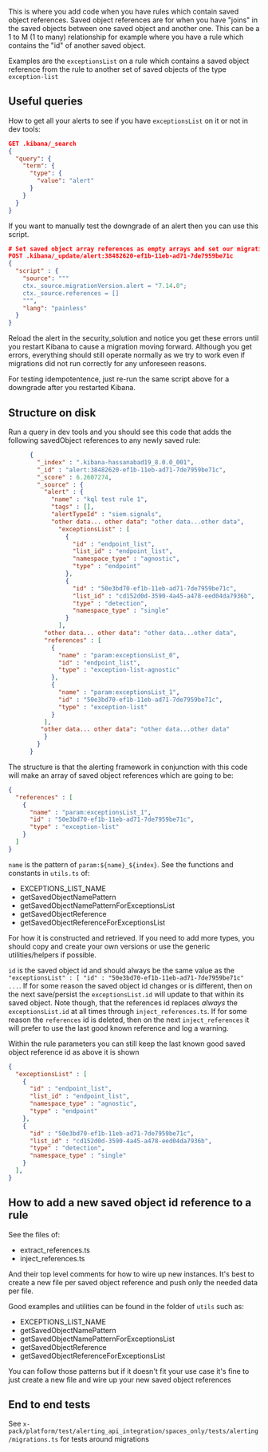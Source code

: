 This is where you add code when you have rules which contain saved object references. Saved object references are for
when you have "joins" in the saved objects between one saved object and another one. This can be a 1 to M (1 to many)
relationship for example where you have a rule which contains the "id" of another saved object.

Examples are the `exceptionsList` on a rule which contains a saved object reference from the rule to another set of
saved objects of the type `exception-list`

## Useful queries
How to get all your alerts to see if you have `exceptionsList` on it or not in dev tools:

```json
GET .kibana/_search
{
  "query": {
    "term": {
      "type": {
        "value": "alert"
      }
    }
  }
}
```

If you want to manually test the downgrade of an alert then you can use this script.
```json
# Set saved object array references as empty arrays and set our migration version to be 7.14.0 
POST .kibana/_update/alert:38482620-ef1b-11eb-ad71-7de7959be71c
{
  "script" : {
    "source": """
    ctx._source.migrationVersion.alert = "7.14.0";
    ctx._source.references = []
    """,
    "lang": "painless"
  }
}
```

Reload the alert in the security_solution and notice you get these errors until you restart Kibana to cause a migration moving forward. Although you get errors,
everything should still operate normally as we try to work even if migrations did not run correctly for any unforeseen reasons.

For testing idempotentence, just re-run the same script above for a downgrade after you restarted Kibana.

## Structure on disk
Run a query in dev tools and you should see this code that adds the following savedObject references
to any newly saved rule:

```json
      {
        "_index" : ".kibana-hassanabad19_8.0.0_001",
        "_id" : "alert:38482620-ef1b-11eb-ad71-7de7959be71c",
        "_score" : 6.2607274,
        "_source" : {
          "alert" : {
            "name" : "kql test rule 1",
            "tags" : [],
            "alertTypeId" : "siem.signals",
            "other data... other data": "other data...other data",
              "exceptionsList" : [
                {
                  "id" : "endpoint_list",
                  "list_id" : "endpoint_list",
                  "namespace_type" : "agnostic",
                  "type" : "endpoint"
                },
                {
                  "id" : "50e3bd70-ef1b-11eb-ad71-7de7959be71c",
                  "list_id" : "cd152d0d-3590-4a45-a478-eed04da7936b",
                  "type" : "detection",
                  "namespace_type" : "single"
                }
              ],
          "other data... other data": "other data...other data",
          "references" : [
            {
              "name" : "param:exceptionsList_0",
              "id" : "endpoint_list",
              "type" : "exception-list-agnostic"
            },
            {
              "name" : "param:exceptionsList_1",
              "id" : "50e3bd70-ef1b-11eb-ad71-7de7959be71c",
              "type" : "exception-list"
            }
          ],
         "other data... other data": "other data...other data"
          }
        }
      }
```

The structure is that the alerting framework in conjunction with this code will make an array of saved object references which are going to be:
```json
{
  "references" : [
    {
      "name" : "param:exceptionsList_1",
      "id" : "50e3bd70-ef1b-11eb-ad71-7de7959be71c",
      "type" : "exception-list"
    }
  ]
}
```

`name` is the pattern of `param:${name}_${index}`. See the functions and constants in `utils.ts` of:

* EXCEPTIONS_LIST_NAME
* getSavedObjectNamePattern
* getSavedObjectNamePatternForExceptionsList
* getSavedObjectReference
* getSavedObjectReferenceForExceptionsList

For how it is constructed and retrieved. If you need to add more types, you should copy and create your own versions or use the generic
utilities/helpers if possible.

`id` is the saved object id and should always be the same value as the `"exceptionsList" : [ "id" : "50e3bd70-ef1b-11eb-ad71-7de7959be71c" ...`.
If for some reason the saved object id changes or is different, then on the next save/persist the `exceptionsList.id` will update to that within
its saved object. Note though, that the references id replaces _always_ the `exceptionsList.id` at all times through `inject_references.ts`. If
for some reason the `references` id is deleted, then on the next `inject_references` it will prefer to use the last good known reference and log
a warning.

Within the rule parameters you can still keep the last known good saved object reference id as above it is shown
```json
{
  "exceptionsList" : [
    {
      "id" : "endpoint_list",
      "list_id" : "endpoint_list",
      "namespace_type" : "agnostic",
      "type" : "endpoint"
    },
    {
      "id" : "50e3bd70-ef1b-11eb-ad71-7de7959be71c",
      "list_id" : "cd152d0d-3590-4a45-a478-eed04da7936b",
      "type" : "detection",
      "namespace_type" : "single"
    }
  ],
}
```

## How to add a new saved object id reference to a rule

See the files of:
* extract_references.ts
* inject_references.ts

And their top level comments for how to wire up new instances. It's best to create a new file per saved object reference and push only the needed data
per file.

Good examples and utilities can be found in the folder of `utils` such as:
* EXCEPTIONS_LIST_NAME
* getSavedObjectNamePattern
* getSavedObjectNamePatternForExceptionsList
* getSavedObjectReference
* getSavedObjectReferenceForExceptionsList

You can follow those patterns but if it doesn't fit your use case it's fine to just create a new file and wire up your new saved object references

## End to end tests
See `x-pack/platform/test/alerting_api_integration/spaces_only/tests/alerting/migrations.ts` for tests around migrations
